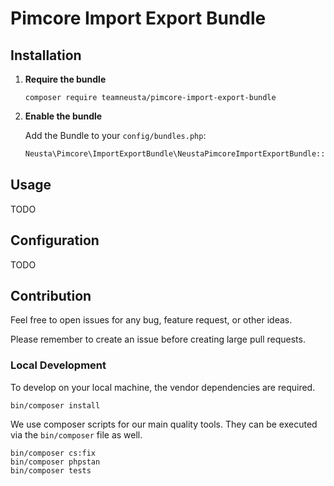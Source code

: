 # Pimcore Import Export Bundle

## Installation

1.  **Require the bundle**

    ```shell
    composer require teamneusta/pimcore-import-export-bundle
    ```

2. **Enable the bundle**

    Add the Bundle to your `config/bundles.php`:

   ```php
   Neusta\Pimcore\ImportExportBundle\NeustaPimcoreImportExportBundle::class => ['all' => true],
   ```

## Usage

TODO

## Configuration

TODO

## Contribution

Feel free to open issues for any bug, feature request, or other ideas.

Please remember to create an issue before creating large pull requests.

### Local Development

To develop on your local machine, the vendor dependencies are required.

```shell
bin/composer install
```

We use composer scripts for our main quality tools. They can be executed via the `bin/composer` file as well.

```shell
bin/composer cs:fix
bin/composer phpstan
bin/composer tests
```
